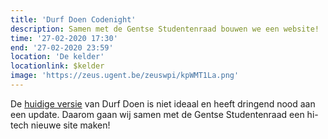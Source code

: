 ```yaml
---
title: 'Durf Doen Codenight'
description: Samen met de Gentse Studentenraad bouwen we een website!
time: '27-02-2020 17:30'
end: '27-02-2020 23:59'
location: 'De kelder'
locationlink: $kelder
image: 'https://zeus.ugent.be/zeuswpi/kpWMT1La.png'
---
```


De [huidige versie](https://durfdoen.be/) van Durf Doen is niet ideaal en heeft dringend nood aan een update. Daarom gaan wij samen met de Gentse Studentenraad een hi-tech nieuwe site maken!
